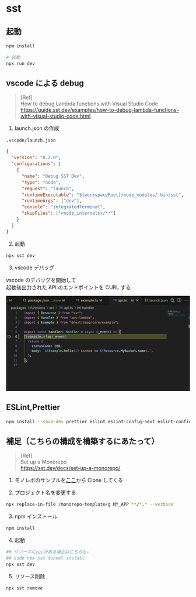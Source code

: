 # sst

## 起動

```bash
npm install
```

```bash
# 起動
npx run dev
```

## vscode による debug

> [Ref]  
> How to debug Lambda functions with Visual Studio Code  
> https://guide.sst.dev/examples/how-to-debug-lambda-functions-with-visual-studio-code.html

1. launch.json の作成

`.vscode/launch.json`

```json
{
  "version": "0.2.0",
  "configurations": [
    {
      "name": "Debug SST Dev",
      "type": "node",
      "request": "launch",
      "runtimeExecutable": "${workspaceRoot}/node_modules/.bin/sst",
      "runtimeArgs": ["dev"],
      "console": "integratedTerminal",
      "skipFiles": ["<node_internals>/**"]
    }
  ]
}
```

2. 起動

```bash
npx sst dev
```

3. vscode デバッグ

vscode のデバッグを開始して  
起動後出力された API のエンドポイントを CURL する

![alt text](image.png)

## ESLint,Prettier

```bash
npm install --save-dev prettier eslint eslint-config-next eslint-config-prettier eslint-plugin-prettier @typescript-eslint/parser @typescript-eslint/eslint-plugin
```

## 補足（こちらの構成を構築するにあたって）

> [Ref]  
> Set up a Monorepo  
> https://sst.dev/docs/set-up-a-monorepo/

1. モノレポのサンプルを[ここ](https://github.com/sst/monorepo-template)から Clone してくる

2. プロジェクト名を変更する

```bash
npx replace-in-file /monorepo-template/g MY_APP **/*.* --verbose
```

3. npm インストール

```bash
npm install
```

4. 起動

```bash
## リソースにvpcがある場合はこちらも↓
## sudo npx sst tunnel install
npx sst dev
```

5. リソース削除

```bash
npx sst remove
```
